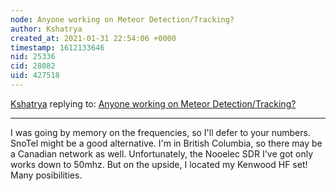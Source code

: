 ```yaml
---
node: Anyone working on Meteor Detection/Tracking?
author: Kshatrya
created_at: 2021-01-31 22:54:06 +0000
timestamp: 1612133646
nid: 25336
cid: 28082
uid: 427518
---
```




[Kshatrya](../profile/Kshatrya) replying to: [Anyone working on Meteor Detection/Tracking?](../notes/MadTinker/12-26-2020/anyone-working-on-meteor-detection-tracking)

----
I was going by memory on the frequencies, so I'll defer to your numbers.
SnoTel might be a good alternative. I'm in British Columbia, so there may be a Canadian network as well.
Unfortunately, the Nooelec SDR I've got only works down to 50mhz. But on the upside, I located my Kenwood HF set! Many posibilities.